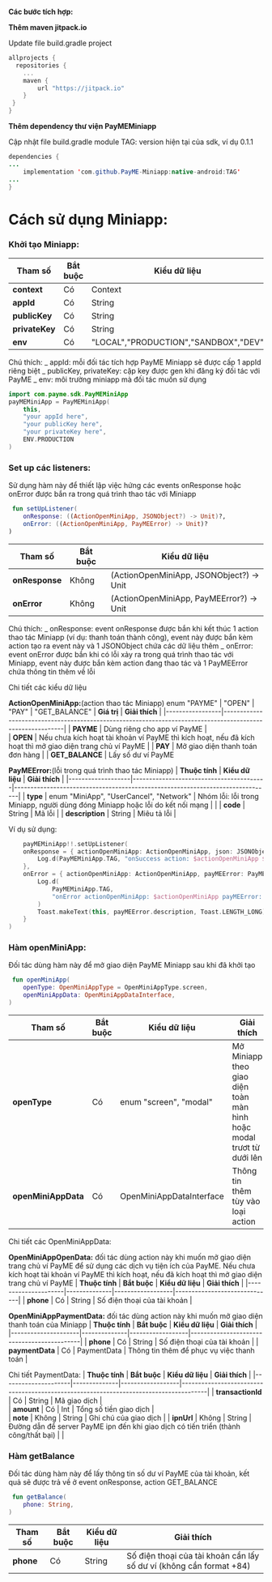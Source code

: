 **Các bước tích hợp:**

**Thêm maven jitpack.io**

Update file build.gradle project
```kotlin
allprojects {
  repositories {
    ...
    maven { 
        url "https://jitpack.io"
    }
 }
}
```

**Thêm dependency thư viện PayMEMiniapp**

Cập nhật file build.gradle module
TAG: version hiện tại của sdk, ví dụ 0.1.1

```java
dependencies {
...
    implementation 'com.github.PayME-Miniapp:native-android:TAG'
...
}
```

# Cách sử dụng Miniapp:

### Khởi tạo Miniapp:
| **Tham số**    | **Bắt buộc** | **Kiểu dữ liệu**                     |
|----------------|--------------|--------------------------------------| 
| **context**    | Có           | Context                              |                                                            
| **appId**      | Có           | String                               |                                                               
| **publicKey**  | Có           | String                               |                                                               
| **privateKey** | Có           | String                               |                                                               
| **env**        | Có           | "LOCAL","PRODUCTION","SANDBOX","DEV" |

Chú thích:
_ appId: mỗi đối tác tích hợp PayME Miniapp sẽ được cấp 1 appId riêng biệt
_ publicKey, privateKey: cặp key được gen khi đăng ký đối tác với PayME
_ env: môi trường miniapp mà đối tác muốn sử dụng

```kotlin
import com.payme.sdk.PayMEMiniApp
payMEMiniApp = PayMEMiniApp(
    this,
    "your appId here",
    "your publicKey here",
    "your privateKey here",
    ENV.PRODUCTION
)
```

### Set up các listeners:

Sử dụng hàm này để thiết lập việc hứng các events onResponse hoặc onError được bắn ra trong quá trình thao tác với Miniapp

```kotlin
 fun setUpListener(
    onResponse: ((ActionOpenMiniApp, JSONObject?) -> Unit)?,
    onError: ((ActionOpenMiniApp, PayMEError) -> Unit)?
)
```

| **Tham số**    | **Bắt buộc** | **Kiểu dữ liệu**                         |
|----------------|--------------|------------------------------------------| 
| **onResponse** | Không        | (ActionOpenMiniApp, JSONObject?) -> Unit |                                                            
| **onError**    | Không        | (ActionOpenMiniApp, PayMEError?) -> Unit |

Chú thích:
_ onResponse: event onResponse được bắn khi kết thúc 1 action thao tác Miniapp (ví dụ: thanh toán thành công), event này được bắn kèm action tạo ra event này và 1 JSONObject chứa các dữ liệu thêm
_ onError: event onError được bắn khi có lỗi xảy ra trong quá trình thao tác với Miniapp, event này được bắn kèm action đang thao tác và 1 PayMEError chứa thông tin thêm về lỗi

Chi tiết các kiểu dữ liệu

**ActionOpenMiniApp:**(action thao tác Miniapp) enum "PAYME" | "OPEN" | "PAY" | "GET_BALANCE"
| **Giá trị**     | **Giải thích**                                                                                            |
|-----------------|-----------------------------------------------------------------------------------------------------------| 
| **PAYME**       | Dùng riêng cho app ví PayME                                                                               |                                 
| **OPEN**        | Nếu chưa kích hoạt tài khoản ví PayME thì kích hoạt, nếu đã kích hoạt thì mở giao diện trang chủ ví PayME |
| **PAY**         | Mở giao diện thanh toán đơn hàng                                                                          |
| **GET_BALANCE** | Lấy số dư ví PayME        

**PayMEError:**(lỗi trong quá trình thao tác Miniapp)
| **Thuộc tính**    | **Kiểu dữ liệu**                        | **Giải thích**                                                                |
|-------------------|-----------------------------------------|-------------------------------------------------------------------------------|
| **type**          | enum "MiniApp", "UserCancel", "Network" | Nhóm lỗi: lỗi trong Miniapp, người dùng đóng Miniapp hoặc lỗi do kết nối mạng |                                                                            |
| **code**          | String                                  | Mã lỗi                                                                        |
| **description**   | String                                  | Miêu tả lỗi                                                                   |

Ví dụ sử dụng:

```kotlin
    payMEMiniApp!!.setUpListener(
    onResponse = { actionOpenMiniApp: ActionOpenMiniApp, json: JSONObject? ->
        Log.d(PayMEMiniApp.TAG, "onSuccess action: $actionOpenMiniApp ${json?.toString()}")
    },
    onError = { actionOpenMiniApp: ActionOpenMiniApp, payMEError: PayMEError ->
        Log.d(
            PayMEMiniApp.TAG,
            "onError actionOpenMiniApp: $actionOpenMiniApp payMEError: $payMEError"
        )
        Toast.makeText(this, payMEError.description, Toast.LENGTH_LONG).show()
    }
)
```

### Hàm openMiniApp:
Đối tác dùng hàm này để mở giao diện PayME Miniapp sau khi đã khởi tạo

```kotlin
 fun openMiniApp(
    openType: OpenMiniAppType = OpenMiniAppType.screen,
    openMiniAppData: OpenMiniAppDataInterface,
)
```
| **Tham số**         | **Bắt buộc** | **Kiểu dữ liệu**          | **Giải thích**                                                       |
|---------------------|--------------|---------------------------|----------------------------------------------------------------------|
| **openType**        | Có           | enum "screen", "modal"    | Mở Miniapp theo giao diện toàn màn hình hoặc modal trươt từ dưới lên |                           
| **openMiniAppData** | Có           | OpenMiniAppDataInterface  | Thông tin thêm tùy vào loại action                                   |

Chi tiết các OpenMiniAppData:

**OpenMiniAppOpenData:** đối tác dùng action này khi muốn mở giao diện trang chủ ví PayME để sử dụng các dịch vụ tiện ích của PayME. Nếu chưa kích hoạt tài khoản ví PayME thì kích hoạt, nếu đã kích hoạt thì mở giao diện trang chủ ví PayME
| **Thuộc tính**      | **Bắt buộc** | **Kiểu dữ liệu** | **Giải thích**               |
|---------------------|--------------|------------------|------------------------------|
| **phone**           | Có           | String           | Số điện thoại của tài khoản  |

**OpenMiniAppPaymentData:** đối tác dùng action này khi muốn mở giao diện thanh toán của Miniapp
| **Thuộc tính**      | **Bắt buộc** | **Kiểu dữ liệu** | **Giải thích**                             |
|---------------------|--------------|------------------|--------------------------------------------|
| **phone**           | Có           | String           | Số điện thoại của tài khoản                |
| **paymentData**     | Có           | PaymentData      | Thông tin thêm để phục vụ việc thanh toán  |

Chi tiết PaymentData:
| **Thuộc tính**      | **Bắt buộc** | **Kiểu dữ liệu** | **Giải thích**                                                                       |
|---------------------|--------------|------------------|--------------------------------------------------------------------------------------|
| **transactionId**   | Có           | String           | Mã giao dịch                                                                         |                                                              
| **amount**          | Có           | Int              | Tổng số tiền giao dịch                                                               |                                                            
| **note**            | Không        | String           | Ghi chú của giao dịch                                                                |
| **ipnUrl**          | Không        | String           | Đường dẫn để server PayME ipn đến khi giao dịch có tiến triển (thành công/thất bại)  |                                                               |

### Hàm getBalance
Đối tác dùng hàm này để lấy thông tin số dư ví PayME của tài khoản, kết quả sẽ được trả về ở event onResponse, action GET_BALANCE

```kotlin
 fun getBalance(
    phone: String,
)
```
| **Tham số**         | **Bắt buộc** | **Kiểu dữ liệu** | **Giải thích**                                                      |
|---------------------|--------------|------------------|---------------------------------------------------------------------|
| **phone**           | Có           | String           | Số điện thoại của tài khoản cần lấy số dư ví (không cần format +84) |                           
